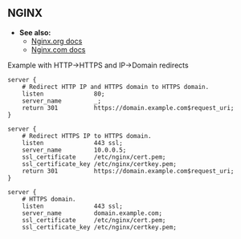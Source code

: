 
## NGINX

- **See also:**
  - [Nginx.org docs](http://nginx.org/en/docs/)
  - [Nginx.com docs](https://docs.nginx.com/)

Example with HTTP->HTTPS and IP->Domain redirects
```nginx
server {
    # Redirect HTTP IP and HTTPS domain to HTTPS domain.
    listen              80;
    server_name         _;
    return 301          https://domain.example.com$request_uri;
}

server {
    # Redirect HTTPS IP to HTTPS domain.
    listen              443 ssl;
    server_name         10.0.0.5;
    ssl_certificate     /etc/nginx/cert.pem;
    ssl_certificate_key /etc/nginx/certkey.pem;
    return 301          https://domain.example.com$request_uri;
}

server {
    # HTTPS domain.
    listen              443 ssl;
    server_name         domain.example.com;
    ssl_certificate     /etc/nginx/cert.pem;
    ssl_certificate_key /etc/nginx/certkey.pem;
```
